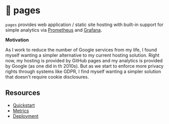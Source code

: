 # 📜 pages

`pages` provides web application / static site hosting with built-in support for simple analytics via [Prometheus][] and
[Grafana][].

[Prometheus]: https://prometheus.io
[Grafana]: https://grafana.com

**Motivation**

As I work to reduce the number of Google services from my life, I found myself wanting a simpler alternative to my 
current hosting solution. Right now, my hosting is provided by GitHub pages and my analytics is provided by Google (as 
one did in th 2010s). But as we start to enforce more privacy rights through systems like GDPR, I find myself wanting a
simpler solution that doesn't require cookie disclosures.

## Resources

- [Quickstart](https://code.pitz.tech/mya/pages/wiki#quickstart-with-docker)
- [Metrics](https://code.pitz.tech/mya/pages/wiki/Metrics)
- [Deployment](https://code.pitz.tech/mya/pages/wiki/Deployment)
